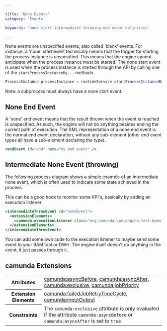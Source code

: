```yaml
---

title: 'None Events'
category: 'Events'

keywords: 'none start intermediate throwing end event definition'

---
```


None events are unspecified events, also called 'blank' events. For instance, a 'none' start event technically means that the trigger for starting the process instance is unspecified. This means that the engine cannot anticipate when the process instance must be started. The none start event is used when the process instance is started through the API by calling one of the `startProcessInstanceBy...` methods.

```java
ProcessInstance processInstance = runtimeService.startProcessInstanceByKey('invoice');
```

Note: a subprocess must always have a none start event.

<div data-bpmn-diagram="implement/event-none"></div>


## None End Event

A 'none' end event means that the result thrown when the event is reached is unspecified. As such, the engine will not do anything besides ending the current path of execution. The XML representation of a none end event is the normal end event declaration, without any sub-element (other end event types all have a sub-element declaring the type).

```xml
<endEvent id="end" name="my end event" />
```





## Intermediate None Event (throwing)

The following process diagram shows a simple example of an intermediate none event, which is often used to indicate some state achieved in the process.

<div data-bpmn-diagram="implement/event-none-intermediate" ></div>


This can be a good hook to monitor some KPI's, basically by adding an execution listener

```xml
<intermediateThrowEvent id="noneEvent">
  <extensionElements>
    <camunda:executionListener class="org.camunda.bpm.engine.test.bpmn.event.IntermediateNoneEventTest$MyExecutionListener" event="start" />
  </extensionElements>
</intermediateThrowEvent>
```

You can add some own code to the execution listener to maybe send some event to your BAM tool or DWH. The engine itself doesn't do anything in the event, it just passes through it.

## camunda Extensions

<table class="table table-striped">
  <tr>
    <th>Attributes</th>
    <td>
      <a href="ref:#custom-extensions-camunda-extension-attributes-camundaasyncbefore">camunda:asyncBefore</a>,
      <a href="ref:#custom-extensions-camunda-extension-attributes-camundaasyncafter">camunda:asyncAfter</a>,
      <a href="ref:#custom-extensions-camunda-extension-attributes-camundaexclusive">camunda:exclusive</a>,
      <a href="ref:#custom-extensions-camunda-extension-attributes-camundajobpriority">camunda:jobPriority</a>
    </td>
  </tr>
  <tr>
    <th>Extension Elements</th>
    <td>
      <a href="ref:#custom-extensions-camunda-extension-elements-camundafailedjobretrytimecycle">camunda:failedJobRetryTimeCycle</a>,
      <a href="ref:#custom-extensions-camunda-extension-elements-camundainputoutput">
        camunda:inputOutput</a>
    </td>
  </tr>
  <tr>
    <th>Constraints</th>
    <td>
      The <code>camunda:exclusive</code> attribute is only evaluated if the attribute
      <code>camunda:asyncBefore</code> or <code>camunda:asyncAfter</code> is set to <code>true</code>
    </td>
  </tr>
</table>
